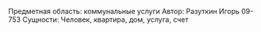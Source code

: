 Предметная область: коммунальные услуги
Автор: Разуткин Игорь 09-753
Сущности: Человек, квартира, дом, услуга, счет
